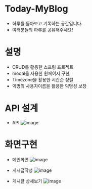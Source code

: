# Today-MyBlog
* 하루를 돌아보고 기록하는 공간입니다.
* 여러분들의 하루를 공유해주세요!

# 설명
* CRUD를 활용한 스프링 프로젝트
* modal을 사용한 원페이지 구현
* Timezone을 활용한 시간순 정렬
* 익명의 사용자이름을 활용한 익명성 보장

# API 설계
* API
![image](https://user-images.githubusercontent.com/70622731/111968346-64c71780-8b3c-11eb-9066-5d62850bffda.png)

# 화면구현
* 메인화면
![image](https://user-images.githubusercontent.com/70622731/112148553-5acb1480-8c21-11eb-88f0-5d7ba359dbc5.png)

* 게시글작성
![image](https://user-images.githubusercontent.com/70622731/112148811-aaa9db80-8c21-11eb-9343-1ac8396bc58c.png)

* 게시글 상세보기
![image](https://user-images.githubusercontent.com/70622731/112148897-c1503280-8c21-11eb-9ea1-21e3230d7f7b.png)
